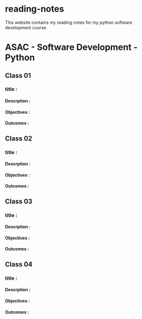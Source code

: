 # reading-notes


This website contains my reading notes for my python software development course.

# ASAC - Software Development - Python 

## Class 01 
### title :
#### Descrption :
#### Objectives :
#### Outcomes : 
  
## Class 02 
### title :
#### Descrption :
#### Objectives :
#### Outcomes : 


## Class 03 
### title :
#### Descrption :
#### Objectives :
#### Outcomes : 


## Class 04 
### title :
#### Descrption :
#### Objectives :
#### Outcomes : 

